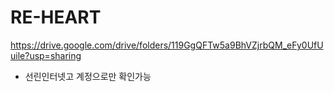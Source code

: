 # RE-HEART

https://drive.google.com/drive/folders/119GgQFTw5a9BhVZjrbQM_eFy0UfUuile?usp=sharing
- 선린인터넷고 계정으로만 확인가능
